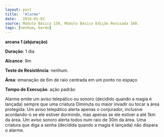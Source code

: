 ```yaml
---
layout: post
title:  "Alarme"
date:   2018-01-01
source: Módulo Básico 150, Módulo Básico Edição Revisada 160.
tags: [nenhum, bardo]
---
```


**arcana 1 (abjuração)**

**Duração**: 1 dia

**Alcance**: 9m

**Teste de Resistência**: nenhum.

**Área**: emanação de 6m de raio centrada em um ponto no espaço

**Tempo de Execução**: ação padrão

Alarme emite um aviso telepático ou sonoro (decidido quando a magia é lançada) sempre que uma criatura Diminuta ou maior invadir ou tocar a área protegida.
Um aviso telepático alerta apenas o conjurador, inclusive acordando-o se ele estiver dormindo, mas apenas se ele estiver a até 1km da área. Um aviso sonoro alerta todos num raio de 30m da área.
Uma criatura que diga a senha (decidida quando a magia é lançada) não dispara o alarme.
